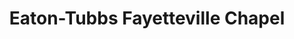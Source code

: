 ---
title: "Eaton-Tubbs Fayetteville Chapel"
url: /fayetteville/eaton-tubbs-fayetteville-chapel/
shop: funeral directors
---